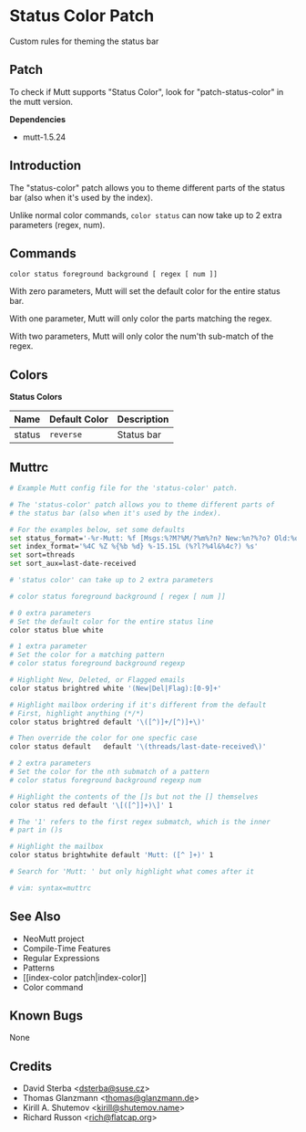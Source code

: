 Status Color Patch
==================

Custom rules for theming the status bar

Patch
-----

To check if Mutt supports "Status Color", look for "patch-status-color" in the mutt version.

**Dependencies**
-   mutt-1.5.24

Introduction
------------

The "status-color" patch allows you to theme different parts of the status bar (also when it's used by the index).

Unlike normal color commands, `color status` can now take up to 2 extra parameters (regex, num).

Commands
--------

    color status foreground background [ regex [ num ]]

With zero parameters, Mutt will set the default color for the entire status bar.

With one parameter, Mutt will only color the parts matching the regex.

With two parameters, Mutt will only color the num'th sub-match of the regex.

Colors
------

**Status Colors**

| Name   | Default Color | Description |
|:-------|:--------------|:------------|
| status | `reverse`     | Status bar  |

Muttrc
------

```bash
# Example Mutt config file for the 'status-color' patch.

# The 'status-color' patch allows you to theme different parts of
# the status bar (also when it's used by the index).

# For the examples below, set some defaults
set status_format='-%r-Mutt: %f [Msgs:%?M?%M/?%m%?n? New:%n?%?o? Old:%o?%?d? Del:%d?%?F? Flag:%F?%?t? Tag:%t?%?p? Post:%p?%?b? Inc:%b?%?l? %l?]---(%s/%S)-%>-(%P)---'
set index_format='%4C %Z %{%b %d} %-15.15L (%?l?%4l&%4c?) %s'
set sort=threads
set sort_aux=last-date-received

# 'status color' can take up to 2 extra parameters

# color status foreground background [ regex [ num ]]

# 0 extra parameters
# Set the default color for the entire status line
color status blue white

# 1 extra parameter
# Set the color for a matching pattern
# color status foreground background regexp

# Highlight New, Deleted, or Flagged emails
color status brightred white '(New|Del|Flag):[0-9]+'

# Highlight mailbox ordering if it's different from the default
# First, highlight anything (*/*)
color status brightred default '\([^)]+/[^)]+\)'

# Then override the color for one specfic case
color status default   default '\(threads/last-date-received\)'

# 2 extra parameters
# Set the color for the nth submatch of a pattern
# color status foreground background regexp num

# Highlight the contents of the []s but not the [] themselves
color status red default '\[([^]]+)\]' 1

# The '1' refers to the first regex submatch, which is the inner
# part in ()s

# Highlight the mailbox
color status brightwhite default 'Mutt: ([^ ]+)' 1

# Search for 'Mutt: ' but only highlight what comes after it

# vim: syntax=muttrc
```

See Also
--------

-   NeoMutt project
-   Compile-Time Features
-   Regular Expressions
-   Patterns
-   [[index-color patch|index-color]]
-   Color command

Known Bugs
----------

None

Credits
-------

-   David Sterba \<dsterba@suse.cz\>
-   Thomas Glanzmann \<thomas@glanzmann.de\>
-   Kirill A. Shutemov \<kirill@shutemov.name\>
-   Richard Russon \<rich@flatcap.org\>

